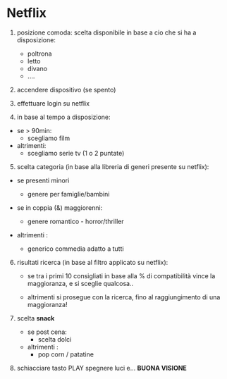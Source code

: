 <!-- COSA GUARDIAMO STASERA SU NETLFIX?! 

Che barba, che noia, che noia, che barba!

Perché ci si mette sempre un’ora a scegliere cosa guardare la sera? Certo è difficile mettere d’accordo i gusti di tutti, poi dipende anche in base al tempo (o al sonno) che abbiamo. Delle volte si pensa di vedere quel bel film che ci hanno consigliato, mentre altre volte si viene risucchiati da quella serie tv che ci tiene incollati allo schermo. Che senso di vuoto quando poi finisce!  -->



# Netflix

1. posizione comoda: scelta disponibile in base a cio che si ha a disposizione:

    -  poltrona
    - letto
    - divano
    - ....

2. accendere dispositivo (se spento)

3. effettuare login su netflix

4. in base al tempo a disposizione:
- se > 90min:
    - scegliamo film
- altrimenti:
    - scegliamo serie tv (1 o 2 puntate)

5. scelta categoria (in base alla libreria di generi presente su netflix):
- se presenti minori
    - genere per famiglie/bambini
- se in coppia (&) maggiorenni:
    - genere romantico - horror/thriller

- altrimenti :
    - generico commedia adatto a tutti

6. risultati ricerca (in base al filtro applicato su netflix):
    - se tra i primi 10 consigliati in base alla % di compatibilità vince la maggioranza, e si sceglie qualcosa..

    - altrimenti si prosegue con la ricerca, fino al raggiungimento di una maggioranza!

7. scelta **snack**
    - se post cena:
        - scelta dolci 
    - altrimenti :
        - pop corn / patatine

8. schiacciare tasto PLAY spegnere luci e... **BUONA VISIONE**    


